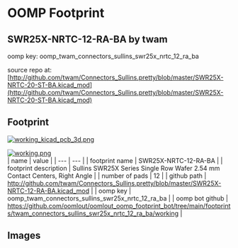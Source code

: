 # OOMP Footprint  
## SWR25X-NRTC-12-RA-BA  by twam  
  
oomp key: oomp_twam_connectors_sullins_swr25x_nrtc_12_ra_ba  
  
source repo at: [http://github.com/twam/Connectors_Sullins.pretty/blob/master/SWR25X-NRTC-20-ST-BA.kicad_mod](http://github.com/twam/Connectors_Sullins.pretty/blob/master/SWR25X-NRTC-20-ST-BA.kicad_mod)  
## Footprint  
  
[![working_kicad_pcb_3d.png](working_kicad_pcb_3d_600.png)](working_kicad_pcb_3d.png)  
  
[![working.png](working_600.png)](working.png)  
| name | value | 
| --- | --- | 
| footprint name | SWR25X-NRTC-12-RA-BA | 
| footprint description | Sullins SWR25X Series Single Row Wafer 2.54 mm Contact Centers, Right Angle | 
| number of pads | 12 | 
| github path | http://github.com/twam/Connectors_Sullins.pretty/blob/master/SWR25X-NRTC-12-RA-BA.kicad_mod | 
| oomp key | oomp_twam_connectors_sullins_swr25x_nrtc_12_ra_ba | 
| oomp bot github | https://github.com/oomlout/oomlout_oomp_footprint_bot/tree/main/footprints/twam_connectors_sullins_swr25x_nrtc_12_ra_ba/working | 
## Images  
